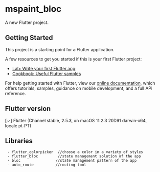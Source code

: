 # mspaint_bloc

A new Flutter project.

## Getting Started

This project is a starting point for a Flutter application.

A few resources to get you started if this is your first Flutter project:

- [Lab: Write your first Flutter app](https://flutter.dev/docs/get-started/codelab)
- [Cookbook: Useful Flutter samples](https://flutter.dev/docs/cookbook)

For help getting started with Flutter, view our
[online documentation](https://flutter.dev/docs), which offers tutorials,
samples, guidance on mobile development, and a full API reference.

## Flutter version

[✓] Flutter (Channel stable, 2.5.3, on macOS 11.2.3 20D91 darwin-x64, locale pt-PT)


## Libraries
     - flutter_colorpicker  //choose a color in a variety of styles
     - flutter_bloc         //state management solution of the app
     - bloc                //state management pattern of the app
     - auto_route          //routing tool 